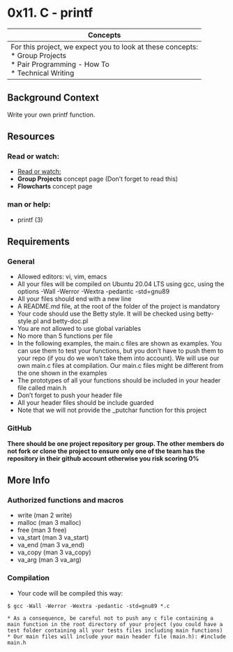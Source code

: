 # 0x11. C - printf

|  **Concepts**|
|--------|
|For this project, we expect you to look at these concepts:<br> * Group Projects <br> * Pair Programming - How To <br> * Technical Writing|
## Background Context
Write your own printf function.
## Resources
### Read or watch:
* [Read or watch:](https://www.academia.edu/10297206/Secrets_of_printf_)
* **Group Projects** concept page (Don’t forget to read this)
* **Flowcharts** concept page
### man or help:
* printf (3)
## Requirements
### General
* Allowed editors: vi, vim, emacs
* All your files will be compiled on Ubuntu 20.04 LTS using gcc, using the options -Wall -Werror -Wextra -pedantic -std=gnu89
* All your files should end with a new line
* A README.md file, at the root of the folder of the project is mandatory
* Your code should use the Betty style. It will be checked using betty-style.pl and betty-doc.pl 
* You are not allowed to use global variables
* No more than 5 functions per file
* In the following examples, the main.c files are shown as examples. You can use them to test your functions, but you don’t have to push them to your repo (if you do we won’t take them into account). We will use our own main.c files at compilation. Our main.c files might be different from the one shown in the examples
* The prototypes of all your functions should be included in your header file called main.h
* Don’t forget to push your header file
* All your header files should be include guarded
* Note that we will not provide the _putchar function for this project
### GitHub
**There should be one project repository per group. The other members do not fork or clone the project to ensure only one of the team has the repository in their github account otherwise you risk scoring 0%**
## More Info
### Authorized functions and macros
* write (man 2 write)
* malloc (man 3 malloc)
* free (man 3 free)
* va_start (man 3 va_start)
* va_end (man 3 va_end)
* va_copy (man 3 va_copy)
* va_arg (man 3 va_arg)
### Compilation
* Your code will be compiled this way:
```console
$ gcc -Wall -Werror -Wextra -pedantic -std=gnu89 *.c

* As a consequence, be careful not to push any c file containing a main function in the root directory of your project (you could have a test folder containing all your tests files including main functions)
* Our main files will include your main header file (main.h): #include main.h 
